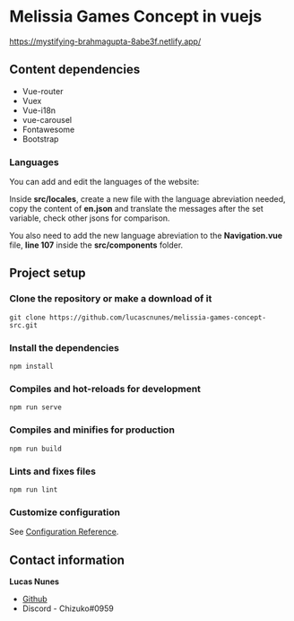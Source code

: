 # Melissia Games Concept in vuejs

https://mystifying-brahmagupta-8abe3f.netlify.app/

## Content dependencies

- Vue-router
- Vuex
- Vue-i18n
- vue-carousel
- Fontawesome
- Bootstrap

### Languages

You can add and edit the languages of the website:

Inside **src/locales**, create a new file with the language abreviation needed, copy the content of **en.json** and translate the messages after the set variable, check other jsons for comparison.

You also need to add the new language abreviation to the **Navigation.vue** file, **line 107** inside the **src/components** folder.

## Project setup

### Clone the repository or make a download of it

```
git clone https://github.com/lucascnunes/melissia-games-concept-src.git
```

### Install the dependencies

```
npm install
```

### Compiles and hot-reloads for development

```
npm run serve
```

### Compiles and minifies for production

```
npm run build
```

### Lints and fixes files

```
npm run lint
```

### Customize configuration

See [Configuration Reference](https://cli.vuejs.org/config/).

## Contact information

**Lucas Nunes**

- [Github](https://github.com/lucascnunes)
- Discord - Chizuko#0959
